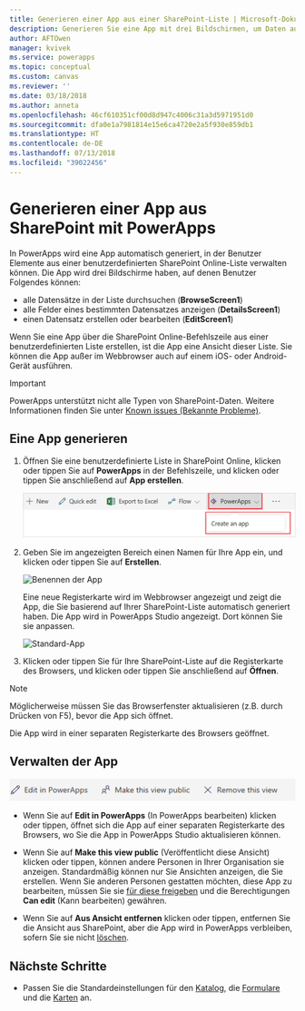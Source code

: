 ```yaml
---
title: Generieren einer App aus einer SharePoint-Liste | Microsoft-Dokumentation
description: Generieren Sie eine App mit drei Bildschirmen, um Daten aus einer SharePoint-Liste zu verwalten, lokal oder in der Cloud.
author: AFTOwen
manager: kvivek
ms.service: powerapps
ms.topic: conceptual
ms.custom: canvas
ms.reviewer: ''
ms.date: 03/18/2018
ms.author: anneta
ms.openlocfilehash: 46cf610351cf00d8d947c4006c31a3d5971951d0
ms.sourcegitcommit: dfa0e1a7981814e15e6ca4720e2a5f930e859db1
ms.translationtype: HT
ms.contentlocale: de-DE
ms.lasthandoff: 07/13/2018
ms.locfileid: "39022456"
---
```

# <a name="generate-an-app-from-within-sharepoint-using-powerapps"></a>Generieren einer App aus SharePoint mit PowerApps

In PowerApps wird eine App automatisch generiert, in der Benutzer Elemente aus einer benutzerdefinierten SharePoint Online-Liste verwalten können. Die App wird drei Bildschirme haben, auf denen Benutzer Folgendes können:

* alle Datensätze in der Liste durchsuchen (**BrowseScreen1**)
* alle Felder eines bestimmten Datensatzes anzeigen (**DetailsScreen1**)
* einen Datensatz erstellen oder bearbeiten (**EditScreen1**)

Wenn Sie eine App über die SharePoint Online-Befehlszeile aus einer benutzerdefinierten Liste erstellen, ist die App eine Ansicht dieser Liste. Sie können die App außer im Webbrowser auch auf einem iOS- oder Android-Gerät ausführen.

> [!IMPORTANT]
> PowerApps unterstützt nicht alle Typen von SharePoint-Daten. Weitere Informationen finden Sie unter [Known issues (Bekannte Probleme)](connections/connection-sharepoint-online.md#known-issues).

## <a name="generate-an-app"></a>Eine App generieren
1. Öffnen Sie eine benutzerdefinierte Liste in SharePoint Online, klicken oder tippen Sie auf **PowerApps** in der Befehlszeile, und klicken oder tippen Sie anschließend auf **App erstellen**.

    ![Erstellen einer App](./media/generate-app-from-sharepoint-list-interface/generate-new-app.png)

2. Geben Sie im angezeigten Bereich einen Namen für Ihre App ein, und klicken oder tippen Sie auf **Erstellen**.

    ![Benennen der App](./media/generate-app-from-sharepoint-list-interface/app-name.png)

    Eine neue Registerkarte wird im Webbrowser angezeigt und zeigt die App, die Sie basierend auf Ihrer SharePoint-Liste automatisch generiert haben. Die App wird in PowerApps Studio angezeigt. Dort können Sie sie anpassen.

    ![Standard-App](./media/generate-app-from-sharepoint-list-interface/default-app.png)  
3. Klicken oder tippen Sie für Ihre SharePoint-Liste auf die Registerkarte des Browsers, und klicken oder tippen Sie anschließend auf **Öffnen**.

> [!NOTE]
> Möglicherweise müssen Sie das Browserfenster aktualisieren (z.B. durch Drücken von F5), bevor die App sich öffnet.

Die App wird in einer separaten Registerkarte des Browsers geöffnet.

## <a name="manage-the-app"></a>Verwalten der App
![Befehlsleiste](./media/generate-app-from-sharepoint-list-interface/command-bar.png)

* Wenn Sie auf **Edit in PowerApps** (In PowerApps bearbeiten) klicken oder tippen, öffnet sich die App auf einer separaten Registerkarte des Browsers, wo Sie die App in PowerApps Studio aktualisieren können.

* Wenn Sie auf **Make this view public** (Veröffentlicht diese Ansicht) klicken oder tippen, können andere Personen in Ihrer Organisation sie anzeigen. Standardmäßig können nur Sie Ansichten anzeigen, die Sie erstellen. Wenn Sie anderen Personen gestatten möchten, diese App zu bearbeiten, müssen Sie sie [für diese freigeben](share-app.md) und die Berechtigungen **Can edit** (Kann bearbeiten) gewähren.

* Wenn Sie auf **Aus Ansicht entfernen** klicken oder tippen, entfernen Sie die Ansicht aus SharePoint, aber die App wird in PowerApps verbleiben, sofern Sie sie nicht [löschen](delete-app.md).

## <a name="next-steps"></a>Nächste Schritte
* Passen Sie die Standardeinstellungen für den [Katalog](customize-layout-sharepoint.md), die [Formulare](customize-forms-sharepoint.md) und die [Karten](customize-card.md) an.
